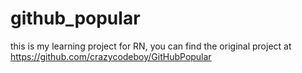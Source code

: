 # github_popular

this is my learning project for RN, you can find the original project at https://github.com/crazycodeboy/GitHubPopular
